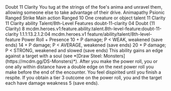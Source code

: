 <ability>
  <name>Doubt</name>
  <cost>11 Clarity</cost>
  <flavor>You tug at the strings of the foe&apos;s anima and unravel them, allowing someone else to take advantage of their drive.</flavor>
  <keywords>
    <keyword>Animapathy</keyword>
    <keyword>Psionic</keyword>
    <keyword>Ranged</keyword>
    <keyword>Strike</keyword>
  </keywords>
  <type>Main action</type>
  <distance>Ranged 10</distance>
  <target>One creature or object</target>
  <metadata>
    <class>talent</class>
    <cost>11 Clarity</cost>
    <cost_amount>11</cost_amount>
    <cost_resource>Clarity</cost_resource>
    <feature_type>ability</feature_type>
    <file_dpath>Talent/8th-Level Features</file_dpath>
    <item_id>doubt-11-clarity</item_id>
    <item_index>04</item_index>
    <item_name>Doubt (11 Clarity)</item_name>
    <level>8</level>
    <scc>mcdm.heroes.v1:feature.ability.talent.8th-level-feature:doubt-11-clarity</scc>
    <scdc>1.1.1:13.2.1.2:04</scdc>
    <source>mcdm.heroes.v1</source>
    <type>feature/ability/talent/8th-level-feature</type>
  </metadata>
  <effects>
    <effect type="roll">
      <roll>Power Roll + Presence</roll>
      <t1>10 + P damage; P &lt; WEAK, weakened (save ends)</t1>
      <t2>14 + P damage; P &lt; AVERAGE, weakened (save ends)</t2>
      <t3>20 + P damage; P &lt; STRONG, weakened and slowed (save ends)</t3>
    </effect>
    <effect type="mundane">This ability gains an edge against a target with a soul (see *[Draw Steel: Monsters](https://mcdm.gg/DS-Monsters)*). After you make the power roll, you or one ally within distance have a double edge on the next power roll you make before the end of the encounter.</effect>
    <effect type="mundane" name="Strained">You feel dispirited until you finish a respite. If you obtain a tier 3 outcome on the power roll, you and the target each have damage weakness 5 (save ends).</effect>
  </effects>
</ability>
